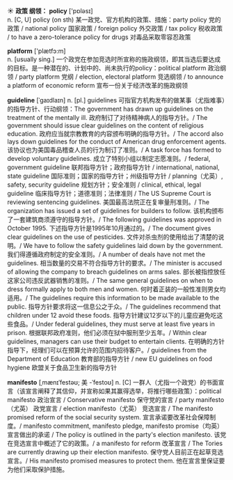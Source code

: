 ☀ <span class="category">**政策 纲领：**</span>
<span class="vocabulary">**policy**</span> ['pɒləsɪ]  
<span class="definition">n. [C, U] policy (on sth) 某一政党、官方机构的政策、措施：</span>party policy 党的政策 / national policy 国家政策 / foreign policy 外交政策 / tax policy 税收政策 / to have a zero-tolerance policy for drugs 对毒品采取零容忍政策

<span class="vocabulary">**platform**</span> ['plætfɔ:m]  
<span class="definition">n. [usually sing.] 一个政党在参加竞选时所宣称的施政纲领，即其当选后要达成的目标。是一种潜在的、计划中的、尚未执行的policy：</span>political platform 政治纲领 / party platform 党纲 / election, electoral platform 竞选纲领 / to announce a platform of economic reform 宣布一份关于经济改革的施政纲领
           
<span class="vocabulary">**guideline**</span> [ˈgaɪdlaɪn]
<span class="definition">n. [pl.] guidelines 可指官方机构发布的做某事（尤指难事）的指导方针、行动纲领：</span>The government has drawn up guidelines on the treatment of the mentally ill. 政府制订了对待精神病人的指导方针。/ The government should issue clear guidelines on the content of religious education. 政府应当就宗教教育的内容颁布明确的指导方针。/ The accord also lays down guidelines for the conduct of American drug enforcement agents. 该协议也为美国毒品稽查人员的行为制订了准则。/ A task force has formed to develop voluntary guidelines. 成立了特别小组以制定志愿准则。/ federal, government guideline 联邦指导方针；政府指导方针 / international, national, state guideline 国际准则；国家的指导方针；州级指导方针 / planning（尤英）, safety, security guideline 规划方针；安全准则 / clinical, ethical, legal guideline 临床指导方针；道德准则；法律准则 / The US Supreme Court is reviewing sentencing guidelines. 美国最高法院正在复审量刑准则。/ The organization has issued a set of guidelines for builders to follow. 该机构颁布了一套建筑商须遵守的指导方针。/ The following guidelines was approved in October 1995. 下述指导方针是1995年10月通过的。/ The document gives clear guidelines on the use of pesticides. 文件对杀虫剂的使用给出了清楚的说明。/ We have to follow the safety guidelines laid down by the government. 我们得遵循政府制定的安全准则。/ A number of deals have not met the guidelines. 相当数量的交易不符合指导方针的要求。/ The minister is accused of allowing the company to breach guidelines on arms sales. 部长被指控放任这家公司违反武器销售的准则。/ The same general guidelines on when to dress formally apply to both men and women. 何时着正装的一般性准则男女均适用。/ The guidelines require this information to be made available to the public. 指导方针要求将这一信息公之于众。/ The guidelines recommend that children under 12 avoid these foods. 指导方针建议12岁以下的儿童应避免吃这些食品。/ Under federal guidelines, they must serve at least five years in prison. 根据联邦政府准则，他们必须在狱中服刑至少五年。/ Within clear guidelines, managers can use their budget to entertain clients. 在明确的方针指导下，经理们可以在预算允许的范围内招待客户。/ guidelines from the Department of Education 教育部的指导方针 / new EU guidelines on food hygiene 欧盟关于食品卫生新的指导方针
           
<span class="vocabulary">**manifesto**</span> [ˌmænɪˈfestəʊ; 美 -ˈfestoʊ]
<span class="definition">n. [C] 一群人（尤指一个政党）的书面宣言（该宣言阐释了其信仰，并宣称如果其赢得选举，将推行哪些政策）：</span>political manifesto 政治宣言 / Conservative manifesto 保守党的宣言 / party manifesto（尤英） 政党宣言 / election manifesto（尤英） 竞选宣言 / The manifesto promised reform of the social security system. 宣言承诺要改革社会保障制度。/ manifesto commitment, manifesto pledge, manifesto promise（均英）宣言做出的承诺 / The policy is outlined in the party's election manifesto. 该党在竞选宣言中概述了它的政策。/ a manifesto for reform 改革宣言 / The Tories are currently drawing up their election manifesto. 保守党人目前正在起草竞选宣言。/ His manifesto promised measures to protect them. 他在宣言里保证要为他们采取保护措施。



